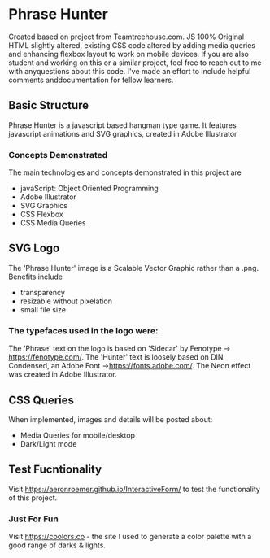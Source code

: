 # Phrase Hunter
Created based on project from Teamtreehouse.com. 
JS 100% Original
HTML slightly altered, existing CSS code altered by adding media queries and enhancing flexbox layout to work on mobile devices. 
If you are also student and  working on this or a similar project, feel free to reach out to me with anyquestions about this code. I've made an effort to include helpful comments anddocumentation for fellow learners. 

## Basic Structure

Phrase Hunter is a javascript based hangman type game. It features javascript animations and SVG graphics, created in Adobe Illustrator

### Concepts Demonstrated

The main technologies and concepts demonstrated in this project are

* javaScript: Object Oriented Programming
* Adobe Illustrator
* SVG Graphics
* CSS Flexbox
* CSS Media Queries

## SVG Logo

The 'Phrase Hunter' image is a Scalable Vector Graphic rather than a .png.
Benefits include
* transparency 
* resizable without pixelation
* small file size

### The typefaces used in the logo were:
The 'Phrase' text on the logo is based on 'Sidecar' by Fenotype -> https://fenotype.com/. The 'Hunter' text is loosely based on DIN Condensed, an Adobe Font ->https://fonts.adobe.com/. The Neon effect was created in Adobe Illustrator.

## CSS Queries
When implemented, images and details will be posted about: 

 * Media Queries for mobile/desktop
 * Dark/Light mode 

## Test Fucntionality

Visit https://aeronroemer.github.io/InteractiveForm/ to test the functionality of this project. 

### Just For Fun

Visit https://coolors.co - the site I used to generate a color palette with a good range of darks & lights. 
